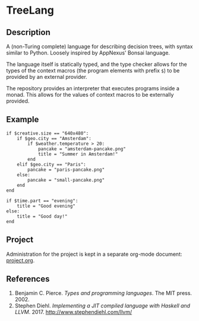 # TreeLang

## Description

A (non-Turing complete) language for describing decision trees, with syntax
similar to Python. Loosely inspired by AppNexus' Bonsai language.

The language itself is statically typed, and the type checker allows for the
types of the context macros (the program elements with prefix `$`) to be
provided by an external provider.

The repository provides an interpreter that executes programs inside a
monad. This allows for the values of context macros to be externally provided.

## Example

```
if $creative.size == "640x480":
    if $geo.city == "Amsterdam":
        if $weather.temperature > 20:
            pancake = "amsterdam-pancake.png"
            title = "Summer in Amsterdam!"
        end
    elif $geo.city == "Paris":
        pancake = "paris-pancake.png"
    else:
        pancake = "small-pancake.png"
    end
end

if $time.part == "evening":
    title = "Good evening"
else:
    title = "Good day!"
end
```

## Project

Administration for the project is kept in a separate org-mode document:
[project.org](docs/project.org).

## References

1. Benjamin C. Pierce. *Types and programming languages*. The MIT press. 2002.
2. Stephen Diehl. *Implementing a JIT compiled language with Haskell and
   LLVM*. 2017. http://www.stephendiehl.com/llvm/
